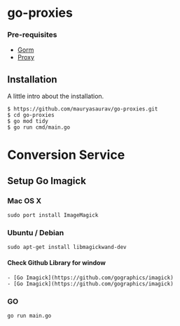 # go-proxies

### Pre-requisites
- [Gorm](https://github.com/go-gorm/gorm)
- [Proxy](https://medium.com/swlh/proxy-server-in-golang-43e2365d9cbc)


## Installation

A little intro about the installation. 
```
$ https://github.com/mauryasaurav/go-proxies.git
$ cd go-proxies
$ go mod tidy
$ go run cmd/main.go
```


# Conversion Service

## Setup Go Imagick
  
### Mac OS X

  ```
  sudo port install ImageMagick
  ```

### Ubuntu / Debian

  ```
  sudo apt-get install libmagickwand-dev
  ```

#### Check Github Library for window

    - [Go Imagick](https://github.com/gographics/imagick)
    - [Go Imagick](https://github.com/gographics/imagick)


### GO

  ```
  go run main.go
  ```
